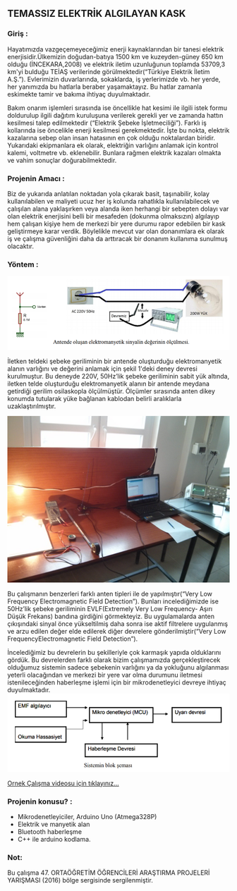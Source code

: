 
## **TEMASSIZ ELEKTRİK ALGILAYAN KASK**

### Giriş :

Hayatımızda vazgeçemeyeceğimiz enerji kaynaklarından bir tanesi elektrik enerjisidir.Ülkemizin doğudan-batıya 1500 km ve kuzeyden-güney 650 km olduğu (İNCEKARA,2008) ve elektrik iletim uzunluğunun toplamda 53709,3 km'yi bulduğu TEİAŞ verilerinde görülmektedir(“Türkiye Elektrik İletim A.Ş.”). Evlerimizin duvarlarında, sokaklarda, iş yerlerimizde vb. her yerde, her yanımızda bu hatlarla beraber yaşamaktayız. Bu hatlar zamanla
eskimekte tamir ve bakıma ihtiyaç duyulmaktadır.

Bakım onarım işlemleri sırasında ise öncellikle hat kesimi ile ilgili istek formu doldurulup
ilgili dağıtım kuruluşuna verilerek gerekli yer ve zamanda hattın kesilmesi talep edilmektedir
(“Elektrik Şebeke İşletmeciliği”). Farklı iş kollarında ise öncelikle enerji kesilmesi gerekmektedir.
İşte bu nokta, elektrik kazalarına sebep olan insan hatasının en çok olduğu noktalardan biridir.
Yukarıdaki ekipmanlara ek olarak, elektriğin varlığını anlamak için kontrol kalemi, voltmetre vb.
eklenebilir. Bunlara rağmen elektrik kazaları olmakta ve vahim sonuçlar doğurabilmektedir.

### **Projenin Amacı :**
Biz de yukarıda anlatılan noktadan yola çıkarak basit, taşınabilir, kolay kullanılabilen ve
maliyeti ucuz her iş kolunda rahatlıkla kullanılabilecek ve çalışılan alana yaklaşırken veya alanda
iken herhangi bir sebepten dolayı var olan elektrik enerjisini belli bir mesafeden (dokunma olmaksızın) algılayıp hem çalışan kişiye hem de merkezi bir yere durumu rapor edebilen bir kask
geliştirmeye karar verdik.
 Böylelikle mevcut var olan donanımlara ek olarak iş ve çalışma güvenliğini daha da
arttıracak bir donanım kullanıma sunulmuş olacaktır.

### **Yöntem :**

![Olçum Duzeneği](foto/olcum_duzenegi.png)

İletken teldeki şebeke geriliminin bir antende oluşturduğu elektromanyetik alanın varlığını ve değerini anlamak için şekil 1'deki deney devresi kurulmuştur. Bu deneyde 220V, 50Hz’lik şebeke geriliminin sabit yük altında, iletken telde oluşturduğu elektromanyetik alanın bir antende meydana getirdiği gerilim osilaskopla ölçülmüştür. Ölçümler sırasında anten dikey konumda
tutularak yüke bağlanan kablodan belirli aralıklarla uzaklaştırılmıştır.

![Olçum Duzeneği Uyg. ](foto/IMG_20151222_114633.jpg)

Bu çalışmanın benzerleri farklı anten tipleri ile de yapılmıştır(“Very Low Frequency
Electromagnetic Field Detection”). Bunları incelediğimizde ise 50Hz’lik şebeke geriliminin EVLF(Extremely Very Low Frequency- Aşırı Düşük Frekans) bandına girdiğini görmekteyiz. Bu
uygulamalarda anten çıkışındaki sinyal önce yükseltilmiş daha sonra ise aktif filtrelere uygulanmış
ve arzu edilen değer elde edilerek diğer devrelere gönderilmiştir(“Very Low FrequencyElectromagnetic Field Detection”).

İncelediğimiz bu devrelerin bu şekilleriyle çok karmaşık yapıda olduklarını gördük. Bu devrelerden farklı olarak bizim çalışmamızda gerçekleştirecek olduğumuz sistemin sadece şebekenin varlığını ya da yokluğunu algılanması yeterli olacağından ve merkezi bir yere var olma
durumunu iletmesi istenileceğinden haberleşme işlemi için bir mikrodenetleyici devreye ihtiyaç duyulmaktadır. 
![Olçum Duzeneği Uyg. ](foto/blok_sema.png)

[Ornek Çalışma videosu için tıklayınız...]()


### **Projenin konusu?** :

- Mikrodenetleyiciler, Arduino Uno (Atmega328P)
- Elektrik ve manyetik alan
- Bluetooth haberleşme
- C++ ile arduino kodlama.

### Not: 
Bu çalışma 47. ORTAÖĞRETİM ÖĞRENCİLERİ ARAŞTIRMA PROJELERİ YARIŞMASI (2016)
bölge sergisinde sergilenmiştir.


